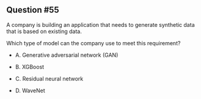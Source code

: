 ## Question #55

 A company is building an application that needs to generate synthetic data that is based on existing data.

Which type of model can the company use to meet this requirement?

- A. Generative adversarial network (GAN)

- B. XGBoost

- C. Residual neural network

- D. WaveNet